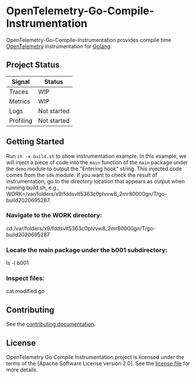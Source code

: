 # OpenTelemetry-Go-Compile-Instrumentation



OpenTelemetry-Go-Compile-Instrumentation provides compile time  [OpenTelemetry](https://opentelemetry.io/) instrumentation for [Golang](https://golang.org/).

## Project Status

| Signal  | Status             |
|---------|--------------------|
| Traces  | WIP             |
| Metrics | WIP             |
| Logs    | Not started       |
| Profiling    | Not started  |


## Getting Started

Run `sh -x build.sh` to show instrumentation example. In this example, we will inject a piece of code into the `main` function of the `main` package under the `demo` module to output the "Entering hook" string. This injected code comes from the `sdk` module.
If you want to check the result of instrumentation, go to the directory location that appears as output when running build.sh, e.g., WORK=/var/folders/x9/fddsvlt5363c0plvvw8_2mr80000gn/T/go-build2020695287.

### Navigate to the WORK directory:
cd /var/folders/x9/fddsvlt5363c0plvvw8_2mr80000gn/T/go-build2020695287

### Locate the main package under the b001 subdirectory:
ls -l b001

### Inspect files:
cat modified.go


## Contributing

See the [contributing documentation](CONTRIBUTING.md).

## License

OpenTelemetry Go Compile Instrumentation project is licensed under the terms of the [Apache Software License version 2.0].
See the [license file](./LICENSE) for more details.
